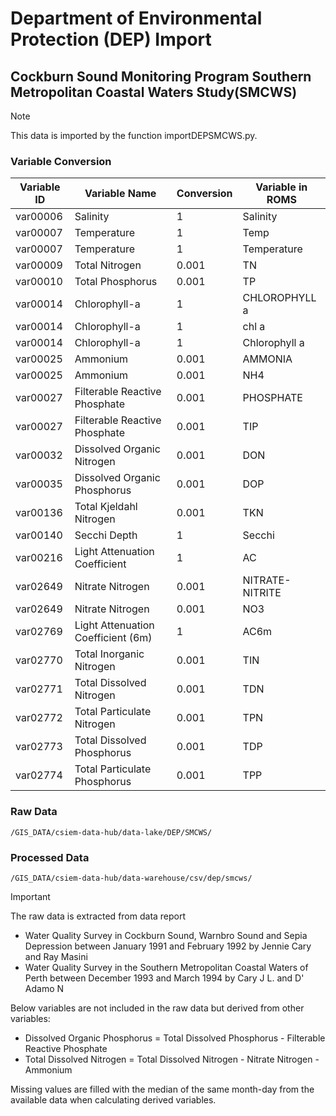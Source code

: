 # Department of Environmental Protection (DEP) Import

## Cockburn Sound Monitoring Program Southern Metropolitan Coastal Waters Study(SMCWS)
> [!NOTE]
> This data is imported by the function importDEPSMCWS.py.

### Variable Conversion
| Variable ID | Variable Name | Conversion | Variable in ROMS |
| -------- | -------- | -------- | -------- |
| var00006 | Salinity | 1 | Salinity |
| var00007 | Temperature | 1 | Temp |
| var00007 | Temperature | 1 | Temperature |
| var00009 | Total Nitrogen | 0.001 | TN |
| var00010 | Total Phosphorus | 0.001 | TP |
| var00014 | Chlorophyll-a | 1 | CHLOROPHYLL a |
| var00014 | Chlorophyll-a | 1 | chl a |
| var00014 | Chlorophyll-a | 1 | Chlorophyll a |
| var00025 | Ammonium | 0.001 | AMMONIA |
| var00025 | Ammonium | 0.001 | NH4 |
| var00027 | Filterable Reactive Phosphate | 0.001 | PHOSPHATE |
| var00027 | Filterable Reactive Phosphate | 0.001 | TIP |
| var00032 | Dissolved Organic Nitrogen | 0.001 | DON |
| var00035 | Dissolved Organic Phosphorus | 0.001 | DOP |
| var00136 | Total Kjeldahl Nitrogen | 0.001 | TKN |
| var00140 | Secchi Depth | 1 | Secchi |
| var00216 | Light Attenuation Coefficient | 1 | AC |
| var02649 | Nitrate Nitrogen | 0.001 | NITRATE-NITRITE |
| var02649 | Nitrate Nitrogen | 0.001 | NO3 |
| var02769 | Light Attenuation Coefficient (6m) | 1 | AC6m |
| var02770 | Total Inorganic Nitrogen | 0.001 | TIN |
| var02771 | Total Dissolved Nitrogen | 0.001 | TDN |
| var02772 | Total Particulate Nitrogen | 0.001 | TPN |
| var02773 | Total Dissolved Phosphorus | 0.001 | TDP |
| var02774 | Total Particulate Phosphorus | 0.001 | TPP |

### Raw Data
    /GIS_DATA/csiem-data-hub/data-lake/DEP/SMCWS/

### Processed Data
    /GIS_DATA/csiem-data-hub/data-warehouse/csv/dep/smcws/

> [!IMPORTANT]
> The raw data is extracted from data report 
> - Water Quality Survey in Cockburn Sound, Warnbro Sound and Sepia Depression between January 1991 and February 1992 by Jennie Cary and Ray Masini
> - Water Quality Survey in the Southern Metropolitan Coastal Waters of Perth between December 1993 and March 1994 by Cary J L. and D' Adamo N
>
> Below variables are not included in the raw data but derived from other variables:
> - Dissolved Organic Phosphorus = Total Dissolved Phosphorus - Filterable Reactive Phosphate
> - Total Dissolved Nitrogen = Total Dissolved Nitrogen - Nitrate Nitrogen - Ammonium
> 
> Missing values are filled with the median of the same month-day from the available data when calculating derived variables.